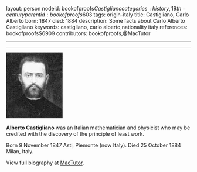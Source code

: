 layout: person
nodeid: bookofproofs$Castigliano
categories: history,19th-century
parentid: bookofproofs$603
tags: origin-italy
title: Castigliano, Carlo Alberto
born: 1847
died: 1884
description: Some facts about Carlo Alberto Castigliano
keywords: castigliano, carlo alberto,nationality italy
references: bookofproofs$6909
contributors: bookofproofs,@MacTutor

---


---

![Castigliano.jpg](https://github.com/bookofproofs/bookofproofs.github.io/blob/main/_sources/_assets/images/portraits/Castigliano.jpg?raw=true)

**Alberto Castigliano** was an Italian mathematician and physicist who may be credited with the discovery of the principle of least work.

Born 9 November 1847 Asti, Piemonte (now Italy). Died 25 October 1884 Milan, Italy.


View full biography at [MacTutor](https://mathshistory.st-andrews.ac.uk/Biographies/Castigliano/).